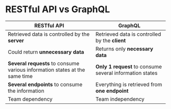 # RESTful API vs GraphQL

| **RESTful API**                                                             | **GraphQL**                                              |
| --------------------------------------------------------------------------- | -------------------------------------------------------- |
| Retrieved data is controlled by the **server**                              | Retrieved data is controlled by the **client**           |
| Could return **unnecessary data**                                           | Returns only **necessary data**                          |
| **Several requests** to consume various information states at the same time | **Only 1 request** to consume several information states |
| **Several endpoints** to consume the information                            | Everything is retrieved from **one endpoint**            |
| Team dependency                                                             | Team independency                                        |
